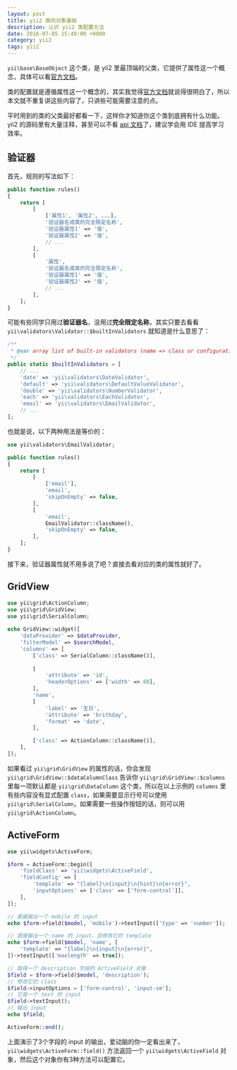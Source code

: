 ```yaml
---
layout: post
title: yii2 面向对象基础
description: 认识 yii2 类配置方法
date: 2016-07-05 15:49:00 +0800
category: yii2
tags: yii2
---
```


`yii\base\BaseObject` 这个类，是 yii2 里最顶端的父类，它提供了属性这一个概念，具体可以看[官方文档](https://www.yiiframework.com/doc/guide/2.0/zh-cn/concept-properties)。

类的配置就是遵循属性这一个概念的，其实我觉得[官方文档](https://www.yiiframework.com/doc/guide/2.0/zh-cn/concept-configurations)就说得很明白了，所以本文就不重复讲这些内容了，只讲些可能需要注意的点。

平时用到的类的父类最好都看一下，这样你才知道你这个类到底拥有什么功能。yii2 的源码里有大量注释，甚至可以不看 [api 文档](https://www.yiiframework.com/doc/api/2.0)了，建议学会用 IDE 提高学习效率。

## 验证器

首先，规则的写法如下：

```php
public function rules()
{
    return [
        [
            ['属性1', '属性2', ...],
            '验证器名或类的完全限定名称',
            '验证器属性1' => '值',
            '验证器属性2' => '值',
            // ...
        ],
        [
            '属性',
            '验证器名或类的完全限定名称',
            '验证器属性1' => '值',
            '验证器属性2' => '值',
            // ...
        ],
    ];
}
```

可能有些同学只用过**验证器名**，没用过**完全限定名称**，其实只要去看看 `yii\validators\Validator::$builtInValidators` 就知道是什么意思了：

```php
/**
 * @var array list of built-in validators (name => class or configuration)
 */
public static $builtInValidators = [
    // ...
    'date' => 'yii\validators\DateValidator',
    'default' => 'yii\validators\DefaultValueValidator',
    'double' => 'yii\validators\NumberValidator',
    'each' => 'yii\validators\EachValidator',
    'email' => 'yii\validators\EmailValidator',
    // ...
];
```

也就是说，以下两种用法是等价的：

```php
use yii\validators\EmailValidator;

public function rules()
{
    return [
        [
            ['email'],
            'email',
            'skipOnEmpty' => false,
        ],
        [
            'email',
            EmailValidator::className(),
            'skipOnEmpty' => false,
        ],
    ];
}
```

接下来，验证器属性就不用多说了吧？直接去看对应的类的属性就好了。

## GridView

```php
use yii\grid\ActionColumn;
use yii\grid\GridView;
use yii\grid\SerialColumn;
 
echo GridView::widget([
    'dataProvider' => $dataProvider,
    'filterModel' => $searchModel,
    'columns' => [
        ['class' => SerialColumn::className()],
        
        [
            'attribute' => 'id',
            'headerOptions' => ['width' => 80],
        ],
        'name',
        [
            'label' => '生日',
            'attribute' => 'brithday',
            'format' => 'date',
        ],

        ['class' => ActionColumn::className()],
    ],
]);
```

如果看过 `yii\grid\GridView` 的属性的话，你会发现 `yii\grid\GridView::$dataColumnClass` 告诉你 `yii\grid\GridView::$columns` 里每一项默认都是 `yii\grid\DataColumn` 这个类，所以在以上示例的 `columns` 里有些内容没有显式配置 `class`，如果需要显示行号可以使用 `yii\grid\SerialColumn`，如果需要一些操作按钮的话，则可以用 `yii\grid\ActionColumn`。

## ActiveForm

```php
use yii\widgets\ActiveForm;

$form = ActiveForm::begin([
    'fieldClass' => 'yii\widgets\ActiveField',
    'fieldConfig' => [
        'template' => "{label}\n{input}\n{hint}\n{error}",
        'inputOptions' => ['class' => ['form-control']],
    ],
]);

// 直接输出一个 mobile 的 input
echo $form->field($model, 'mobile')->textInput(['type' => 'number']);

// 直接输出一个 name 的 input，且修改它的 template
echo $form->field($model, 'name', [
    'template' => "{label}\n{input}\n{error}",
])->textInput(['maxlength' => true]);

// 取得一个 description 字段的 ActiveField 对象
$field = $form->field($model, 'description');
// 修改它的 class
$field->inputOptions = ['form-control', 'input-sm'];
// 它是一个 text 的 input
$field->textInput();
// 输出 input
echo $field;

ActiveForm::end();
```

上面演示了3个字段的 input 的输出，爱动脑的你一定看出来了，`yii\widgets\ActiveForm::field()` 方法返回一个 `yii\widgets\ActiveField` 对象，然后这个对象你有3种方法可以配置它。
